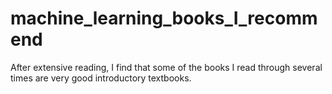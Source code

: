 # machine_learning_books_I_recommend

After extensive reading, I find that some of the books I read through several times are very good introductory textbooks.
